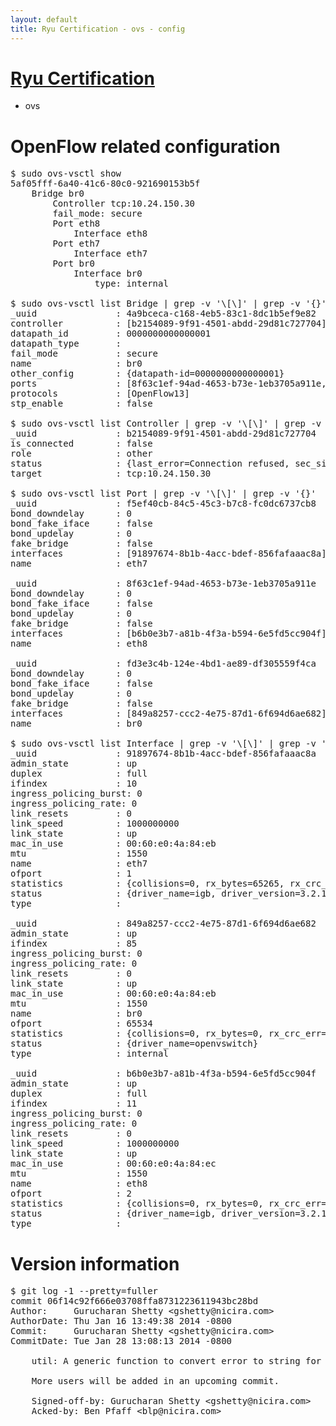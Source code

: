 ```yaml
---
layout: default
title: Ryu Certification - ovs - config
---
```

# [Ryu Certification](http://osrg.github.io/ryu/certification.html)
* ovs 

# OpenFlow related configuration
<pre>
$ sudo ovs-vsctl show
5af05fff-6a40-41c6-80c0-921690153b5f
    Bridge br0
        Controller tcp:10.24.150.30
        fail_mode: secure
        Port eth8
            Interface eth8
        Port eth7
            Interface eth7
        Port br0
            Interface br0
                type: internal

$ sudo ovs-vsctl list Bridge | grep -v '\[\]' | grep -v '{}'
_uuid               : 4a9bceca-c168-4eb5-83c1-8dc1b5ef9e82
controller          : [b2154089-9f91-4501-abdd-29d81c727704]
datapath_id         : 0000000000000001
datapath_type       : 
fail_mode           : secure
name                : br0
other_config        : {datapath-id=0000000000000001}
ports               : [8f63c1ef-94ad-4653-b73e-1eb3705a911e, f5ef40cb-84c5-45c3-b7c8-fc0dc6737cb8, fd3e3c4b-124e-4bd1-ae89-df305559f4ca]
protocols           : [OpenFlow13]
stp_enable          : false

$ sudo ovs-vsctl list Controller | grep -v '\[\]' | grep -v '{}'
_uuid               : b2154089-9f91-4501-abdd-29d81c727704
is_connected        : false
role                : other
status              : {last_error=Connection refused, sec_since_connect=351, sec_since_disconnect=1, state=BACKOFF}
target              : tcp:10.24.150.30

$ sudo ovs-vsctl list Port | grep -v '\[\]' | grep -v '{}'
_uuid               : f5ef40cb-84c5-45c3-b7c8-fc0dc6737cb8
bond_downdelay      : 0
bond_fake_iface     : false
bond_updelay        : 0
fake_bridge         : false
interfaces          : [91897674-8b1b-4acc-bdef-856fafaaac8a]
name                : eth7

_uuid               : 8f63c1ef-94ad-4653-b73e-1eb3705a911e
bond_downdelay      : 0
bond_fake_iface     : false
bond_updelay        : 0
fake_bridge         : false
interfaces          : [b6b0e3b7-a81b-4f3a-b594-6e5fd5cc904f]
name                : eth8

_uuid               : fd3e3c4b-124e-4bd1-ae89-df305559f4ca
bond_downdelay      : 0
bond_fake_iface     : false
bond_updelay        : 0
fake_bridge         : false
interfaces          : [849a8257-ccc2-4e75-87d1-6f694d6ae682]
name                : br0

$ sudo ovs-vsctl list Interface | grep -v '\[\]' | grep -v '{}'
_uuid               : 91897674-8b1b-4acc-bdef-856fafaaac8a
admin_state         : up
duplex              : full
ifindex             : 10
ingress_policing_burst: 0
ingress_policing_rate: 0
link_resets         : 0
link_speed          : 1000000000
link_state          : up
mac_in_use          : 00:60:e0:4a:84:eb
mtu                 : 1550
name                : eth7
ofport              : 1
statistics          : {collisions=0, rx_bytes=65265, rx_crc_err=0, rx_dropped=0, rx_errors=0, rx_frame_err=0, rx_over_err=0, rx_packets=660, tx_bytes=0, tx_dropped=0, tx_errors=0, tx_packets=0}
status              : {driver_name=igb, driver_version=3.2.10-k, firmware_version=3.10-0}
type                : 

_uuid               : 849a8257-ccc2-4e75-87d1-6f694d6ae682
admin_state         : up
ifindex             : 85
ingress_policing_burst: 0
ingress_policing_rate: 0
link_resets         : 0
link_state          : up
mac_in_use          : 00:60:e0:4a:84:eb
mtu                 : 1550
name                : br0
ofport              : 65534
statistics          : {collisions=0, rx_bytes=0, rx_crc_err=0, rx_dropped=0, rx_errors=0, rx_frame_err=0, rx_over_err=0, rx_packets=0, tx_bytes=0, tx_dropped=0, tx_errors=0, tx_packets=0}
status              : {driver_name=openvswitch}
type                : internal

_uuid               : b6b0e3b7-a81b-4f3a-b594-6e5fd5cc904f
admin_state         : up
duplex              : full
ifindex             : 11
ingress_policing_burst: 0
ingress_policing_rate: 0
link_resets         : 0
link_speed          : 1000000000
link_state          : up
mac_in_use          : 00:60:e0:4a:84:ec
mtu                 : 1550
name                : eth8
ofport              : 2
statistics          : {collisions=0, rx_bytes=0, rx_crc_err=0, rx_dropped=0, rx_errors=0, rx_frame_err=0, rx_over_err=0, rx_packets=0, tx_bytes=20536, tx_dropped=0, tx_errors=0, tx_packets=220}
status              : {driver_name=igb, driver_version=3.2.10-k, firmware_version=3.10-0}
type                : 
</pre>

# Version information
<pre>
$ git log -1 --pretty=fuller
commit 06f14c92f666e03708ffa8731223611943bc28bd
Author:     Gurucharan Shetty &lt;gshetty@nicira.com&gt;
AuthorDate: Thu Jan 16 13:49:38 2014 -0800
Commit:     Gurucharan Shetty &lt;gshetty@nicira.com&gt;
CommitDate: Tue Jan 28 13:08:13 2014 -0800

    util: A generic function to convert error to string for windows.
    
    More users will be added in an upcoming commit.
    
    Signed-off-by: Gurucharan Shetty &lt;gshetty@nicira.com&gt;
    Acked-by: Ben Pfaff &lt;blp@nicira.com&gt;
</pre>
